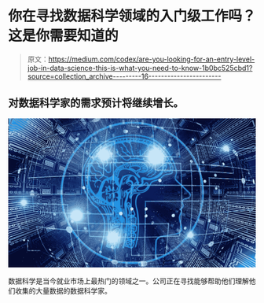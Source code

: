 # 你在寻找数据科学领域的入门级工作吗？这是你需要知道的

> 原文：<https://medium.com/codex/are-you-looking-for-an-entry-level-job-in-data-science-this-is-what-you-need-to-know-1b0bc525cbd1?source=collection_archive---------16----------------------->

## 对数据科学家的需求预计将继续增长。

![](img/a6befcdde27398a8e50dd5cd0f35ddff.png)

数据科学是当今就业市场上最热门的领域之一。公司正在寻找能够帮助他们理解他们收集的大量数据的数据科学家。